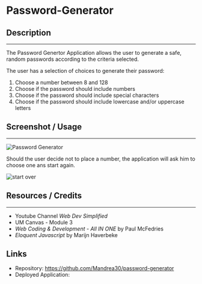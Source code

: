 # Password-Generator

## Description
---

The Password Genertor Application allows the user to generate a safe, random passwords according to the criteria selected.

The user has a selection of choices to generate their password:
1. Choose a number between 8 and 128
2. Choose if the password should include numbers
3. Choose if the password should include special characters
4. Choose if the password should include lowercase and/or uppercase letters

## Screenshot / Usage
---
![Password Generator](https://user-images.githubusercontent.com/93743349/149700310-10286940-67a3-4aab-b513-c9ca9976c5cb.png)

Should the user decide not to place a number, the application will ask him to choose one ans start again.

![start over](https://user-images.githubusercontent.com/93743349/149700388-6ab45a5a-a27f-4599-b3a7-e7e5c7fc61ba.png)

## Resources / Credits
---
* Youtube Channel _Web Dev Simplified_
* UM Canvas - Module 3
* _Web Coding & Development - All IN ONE_ by Paul McFedries
* _Eloquent Javascript_ by Marijn Haverbeke

## Links
* Repository: https://github.com/Mandrea30/password-generator
* Deployed Application:

